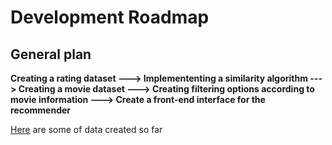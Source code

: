 # Development Roadmap

## General plan

**Creating a rating dataset ---> Implemententing a similarity algorithm ---> Creating a movie dataset ---> Creating filtering options according to movie information ---> Create a front-end interface for the recommender**

[Here](project/data) are some of data created so far 
 
